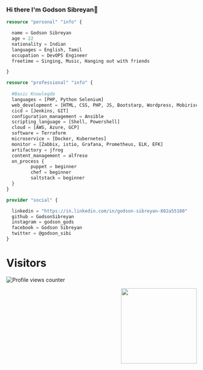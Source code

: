 

### Hi there I'm Godson Sibreyan👋



```tf
resource "personal" "info" {

  name = Godson Sibreyan
  age = 22
  nationality = Indian
  languages = English, Tamil
  occupation = DevOPS Engineer
  freetime = Singing, Music, Hanging out with friends

}

resource "professional" "info" {
  
  #Basic Knowlegde
  languages = [PHP, Python Selenium]
  web_development = [HTML, CSS, PHP, JS, Bootstarp, Wordpress, Mobirise]
  cicd = [Jenkins, GIT]
  configuration_management = Ansible
  scripting_language = [Shell, Powershell]
  cloud = [AWS, Azure, GCP]
  software = Terraform
  microservice = [Docker, Kubernetes]
  monitor = [Zabbix, istio, Grafana, Prometheus, ELK, EFK]
  artifactory = jfrog
  content_management = alfreso
  on_process {
         puppet = beginner
         chef = beginner
         saltstack = beginner
  }
}

provider "social" {

  linkedin = "https://in.linkedin.com/in/godson-sibreyan-802a55160"
  github = GodsonSibreyan
  instagram = godson_gods
  facebook = Godson Sibreyan
  twitter = @godson_sibi
}
```

# Visitors
![Profile views counter](https://profile-counter.glitch.me/GodsonSibreyan/count.svg)

<img align='right' src='https://media.giphy.com/media/bcKmIWkUMCjVm/giphy.gif' width='200"'>
<!--


[![](https://el-psy-congroo-counter.glitch.me/count.svg)](https://glitch.com/~el-psy-congroo-counter)


**GodsonSibreyan/GodsonSibreyan** is a ✨ _special_ ✨ repository because its `README.md` (this file) appears on your GitHub profile.

Here are some ideas to get you started:

- 🔭 I’m currently working on ...
- 🌱 I’m currently learning ...
- 👯 I’m looking to collaborate on ...
- 🤔 I’m looking for help with ...
- 💬 Ask me about ...
- 📫 How to reach me: ...
- 😄 Pronouns: ...
- ⚡ Fun fact: ...
-->
